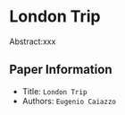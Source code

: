 London Trip
===
Abstract:xxx
## Paper Information
- Title:  `London Trip`
- Authors:  `Eugenio Caiazzo`

